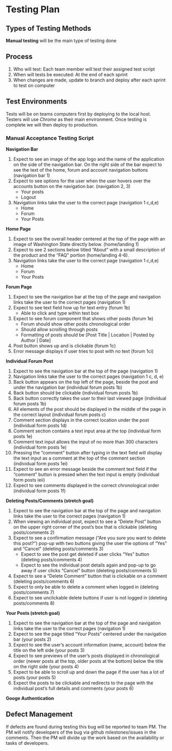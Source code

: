 # Testing Plan

## Types of Testing Methods
**Manual testing** will be the main type of testing done

## Process
1. Who will test: Each team member will test their assigned test script
2. When will tests be executed: At the end of each sprint
3. When changes are made, update to branch and deploy after each sprint to test on computer

## Test Environments
Tests will be on teams computers first by deploying to the local host. Testers will use _Chrome_ as their main environment. Once testing is complete we will then deploy to production.

### Manual Acceptance Testing Script

**Navigation Bar** 
1. Expect to see an image of the app logo and the name of the application on the side of the navigation bar. On the right side of the bar expect to see the text of the home, forum and account navigation buttons (navigation bar 1)
1. Expect to see options for the user when the user hovers over  the accounts button on the navigation bar. (navigation 2, 3)
    - Your posts
    - Logout 
1. Navigation links take the user to the correct page (navigation 1 c,d,e)
    - Home
    - Forum
    - Your Posts

**Home Page**

1. Expect to see the overall header centered at the top of the page with an image of Washington State directly below.  (home/landing 1)
2. Expect to see 2 sections below titled “About” with a small description of the product and the “FAQ” portion (home/landing 4-6). 
3. Navigation links take the user to the correct page (navigation 1 c,d,e)
    - Home
    - Forum
    - Your Posts

**Forum Page**
1. Expect to see the navigation bar at the top of the page and navigation links take the user to the correct pages (navigation 1)
2. Expect to see text field how up for text entry (forum 1b)
    - Able to click and type within text box
3. Expect to see forum component that shows other posts (forum 1e)
    - Forum should show other posts chronological order
    - Should allow scrolling through posts
    - Formatting of posts should be [Post Title | Location | Posted by Author | Date]
4. Post button shows up and is clickable (forum 1c)
5. Error message displays if user tries to post with no text (forum 1ci)


**Individual Forum Post**
1. Expect to see the navigation bar at the top of the page (navigation 1)
2. Navigation links take the user to the correct pages (navigation 1 c, d, e)
3. Back button appears on the top left of the page, beside the post and under the navigation bar (individual forum posts 1b)
4. Back button should be clickable (individual forum posts 1b)
5. Back button correctly takes the user to their last viewed page (individual forum posts 1b)
6. All elements of the post should be displayed in the middle of the page in the correct layout (individual forum posts c)
7. Comment section displays in the correct location under the post (individual form posts 1d)
8. Comment section contains a text input area at the top (individual form posts 1e)
9. Comment text input allows the input of no more than 300 characters (individual form posts 1e)
10. Pressing the “comment” button after typing in the text field will display the text input as a comment at the top of the comment section (individual form posts 1ei)
11. Expect to see an error message beside the comment text field if the “comment” button is pressed when the text input is empty (individual form posts ieii)
12. Expect to see comments displayed in the correct chronological order (individual form posts 1f)


**Deleting Posts/Comments (stretch goal)**
1. Expect to see the navigation bar at the top of the page and navigation links take the user to the correct pages (navigation 1)
2. When viewing an individual post, expect to see a “Delete Post” button on the upper right corner of the post’s box that is clickable (deleting posts/comments 2)
3. Expect to see a confirmation message (“Are you sure you want to delete this post?”) pop-up with two buttons giving the user the options of “Yes” and “Cancel” (deleting posts/comments 3)
    - Expect to see the post get deleted if user clicks “Yes” button (deleting posts/comments 4)
    - Expect to see the individual post details again and pop-up to go away if user clicks “Cancel” button (deleting posts/comments 5)
4. Expect to see a “Delete Comment” button that is clickable on a comment (deleting posts/comments 6)
5. Expect to only be able to delete a comment when logged in (deleting posts/comments 7)
6. Expect to see unclickable delete buttons if user is not logged in (deleting posts/comments 8)

**Your Posts (stretch goal)**
1. Expect to see the navigation bar at the top of the page and navigation links take the user to the correct pages (navigation 1)
2. Expect to see the page titled “Your Posts” centered under the navigation bar (your posts 2)
3. Expect to see the user’s account information (name, account) below the title on the left side (your posts 3)
4. Expect to see previews of the user’s posts displayed in chronological order (newer posts at the top, older posts at the bottom) below the title on the right side (your posts 4)
5. Expect to be able to scroll up and down the page if the user has a lot of posts (your posts 5)
6. Expect the posts to be clickable and redirects to the page with the individual post’s full details and comments (your posts 6)

**Googe Authentication**

## Defect Management
If defects are found during testing this bug will be reported to team PM. The PM will notify developers of the bug via github milestones/issues in the comments. Then the PM will divide up the work based on the availability or tasks of developers.
